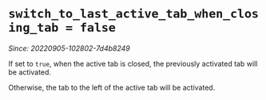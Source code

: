 # `switch_to_last_active_tab_when_closing_tab = false`

*Since: 20220905-102802-7d4b8249*

If set to `true`, when the active tab is closed, the previously activated tab
will be activated.

Otherwise, the tab to the left of the active tab will be activated.


